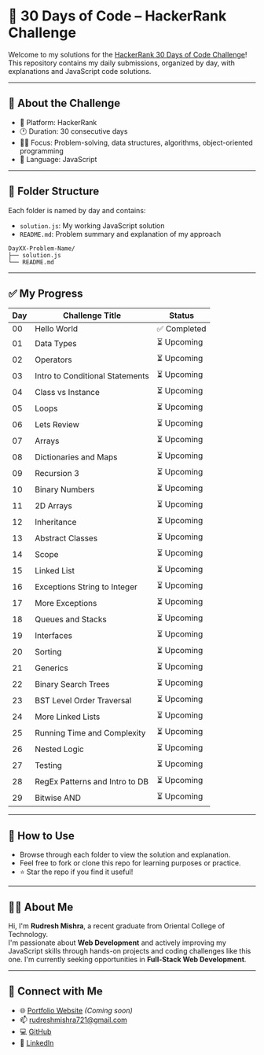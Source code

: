 # 🧠 30 Days of Code – HackerRank Challenge

Welcome to my solutions for the [HackerRank 30 Days of Code Challenge](https://www.hackerrank.com/domains/tutorials/30-days-of-code)!  
This repository contains my daily submissions, organized by day, with explanations and JavaScript code solutions.

---

## 📅 About the Challenge

- 📍 Platform: HackerRank
- 🕐 Duration: 30 consecutive days
- 🧑‍💻 Focus: Problem-solving, data structures, algorithms, object-oriented programming
- 💬 Language: JavaScript

---

## 📁 Folder Structure

Each folder is named by day and contains:
- `solution.js`: My working JavaScript solution
- `README.md`: Problem summary and explanation of my approach

```
DayXX-Problem-Name/
├── solution.js
└── README.md
```

---

## ✅ My Progress

| Day | Challenge Title | Status |
|-----|------------------|--------|
| 00  | Hello World | ✅ Completed |
| 01  | Data Types | ⏳ Upcoming |
| 02  | Operators | ⏳ Upcoming |
| 03  | Intro to Conditional Statements | ⏳ Upcoming |
| 04  | Class vs Instance | ⏳ Upcoming |
| 05  | Loops | ⏳ Upcoming |
| 06  | Lets Review | ⏳ Upcoming |
| 07  | Arrays | ⏳ Upcoming |
| 08  | Dictionaries and Maps | ⏳ Upcoming |
| 09  | Recursion 3 | ⏳ Upcoming |
| 10  | Binary Numbers | ⏳ Upcoming |
| 11  | 2D Arrays | ⏳ Upcoming |
| 12  | Inheritance | ⏳ Upcoming |
| 13  | Abstract Classes | ⏳ Upcoming |
| 14  | Scope | ⏳ Upcoming |
| 15  | Linked List | ⏳ Upcoming |
| 16  | Exceptions String to Integer | ⏳ Upcoming |
| 17  | More Exceptions | ⏳ Upcoming |
| 18  | Queues and Stacks | ⏳ Upcoming |
| 19  | Interfaces | ⏳ Upcoming |
| 20  | Sorting | ⏳ Upcoming |
| 21  | Generics | ⏳ Upcoming |
| 22  | Binary Search Trees | ⏳ Upcoming |
| 23  | BST Level Order Traversal | ⏳ Upcoming |
| 24  | More Linked Lists | ⏳ Upcoming |
| 25  | Running Time and Complexity | ⏳ Upcoming |
| 26  | Nested Logic | ⏳ Upcoming |
| 27  | Testing | ⏳ Upcoming |
| 28  | RegEx Patterns and Intro to DB | ⏳ Upcoming |
| 29  | Bitwise AND | ⏳ Upcoming |

---

## 📌 How to Use

- Browse through each folder to view the solution and explanation.
- Feel free to fork or clone this repo for learning purposes or practice.
- ⭐ Star the repo if you find it useful!

---

## 🙋‍♂️ About Me

Hi, I'm **Rudresh Mishra**, a recent graduate from Oriental College of Technology.  
I'm passionate about **Web Development** and actively improving my JavaScript skills through hands-on projects and coding challenges like this one.
I'm currently seeking opportunities in **Full-Stack Web Development**.

---

## 🔗 Connect with Me

- 🌐 [Portfolio Website](#) *(Coming soon)*
- 📫 [rudreshmishra721@gmail.com](mailto:rudreshmishra721@gmail.com)
- 💻 [GitHub](https://github.com/rudreshmishra721)
- 💼 [LinkedIn](https://www.linkedin.com/in/rudreshmishra721)
